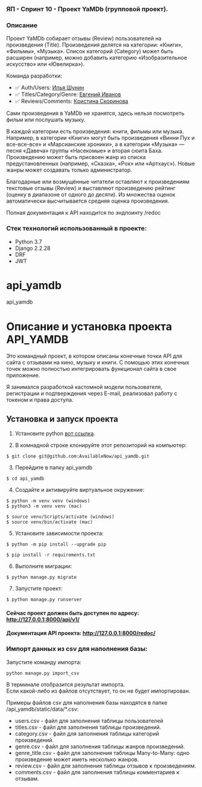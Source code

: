 ### ЯП - Спринт 10 - Проект YaMDb (групповой проект).
### Описание
Проект YaMDb собирает отзывы (Review) пользователей на произведения (Title).
Произведения делятся на категории: «Книги», «Фильмы», «Музыка».
Список категорий (Category) может быть расширен (например, можно добавить категорию «Изобразительное искусство» или «Ювелирка»).

Команда разработки:
- :white_check_mark: Auth/Users: [Илья Шунин](https://github.com/AvailableNow)
- :white_check_mark: Titles/Category/Genre: [Евгений Иванов](https://github.com/Iv-EN)
- :white_check_mark: Reviews/Comments: [Кристина Скоринова](https://github.com/Kristina-kul)

Сами произведения в YaMDb не хранятся, здесь нельзя посмотреть фильм или послушать музыку.

В каждой категории есть произведения: книги, фильмы или музыка. Например, в категории «Книги» могут быть произведения «Винни Пух и все-все-все» и «Марсианские хроники», а в категории «Музыка» — песня «Давеча» группы «Насекомые» и вторая сюита Баха. Произведению может быть присвоен жанр из списка предустановленных (например, «Сказка», «Рок» или «Артхаус»). Новые жанры может создавать только администратор.

Благодарные или возмущённые читатели оставляют к произведениям текстовые отзывы (Review) и выставляют произведению рейтинг (оценку в диапазоне от одного до десяти). Из множества оценок автоматически высчитывается средняя оценка произведения.

Полная документация к API находится по эндпоинту /redoc

### Стек технологий использованный в проекте:
- Python 3.7
- Django 2.2.28
- DRF
- JWT

# api_yamdb
api_yamdb
# Описание и установка проекта API_YAMDB
Это командный проект, в котором описаны конечные точки API для сайта с отзывами на кино, музыку и книги.
С помощью этих конечных точек можно полностью интегрировать функционал сайта в свое приложение.

Я занимался разработкой кастомной модели пользователя, регистрации и подтверждения через E-mail, реализовал работу с токеном и права доступа. 

## Установка и запуск проекта
1. Установите python
[вот ссылка](https://www.python.org/downloads/).

2. В комнадной строке клонируйте этот репозиторий на компьютер:
```
$ git clone git@github.com:AvailableNow/api_yamdb.git
```

3. Перейдите в папку api_yamdb
```
$ cd api_yamdb
```

4. Создайте и активируйте виртуальное окружение:
```
$ python -m venv venv (windows)
$ python3 -m venv venv (mac)

$ source venv/Scripts/activate (windows)
$ source venv/bin/activate (mac)
```

5. Установите зависимости проекта:
```
$ python -m pip install --upgrade pip

$ pip install -r requirements.txt
```

6. Выполните миграции:
```
$ python manage.py migrate
```

7. Запустите проект:
```
$ python manage.py runserver
```

#### Сейчас проект должен быть доступен по адресу: http://127.0.0.1:8000/api/v1/
#### Документация API проекта: http://127.0.0.1:8000/redoc/

### Импорт данных из csv для наполнения базы:

Запустите команду импорта:

```
python manage.py import_csv
```

В терминале отобразится результат импорта.<br>
Если какой-либо из файлов отсутствует, то он не будет импортирован.

Примеры файлов csv для наполнения базы находятся в папке /api_yamdb/static/data/*.csv:
- users.csv - файл для заполнения таблицы пользователей
- titles.csv - файл для заполнения таблицы произведений.
- category.csv - файл для заполнения таблицы категорий произведений.
- genre.csv - файл для заполнения таблицы жанров произведений.
- genre_title.csv - файл для заполнения таблицы Many-to-Many: одно произведение может иметь несколько жанров.
- review.csv - файл для заполнения таблицы отзывов к произведениям.
- comments.csv - файл для заполнения таблицы комментариев к отзывам.
<br>
